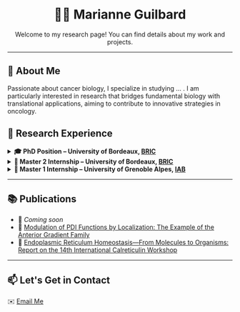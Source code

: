 <h1 align="center">👩‍🔬 Marianne Guilbard</h1>
<p align="center">
  Welcome to my research page! You can find details about my work and projects. 
</p>

---

## 🧬 About Me
Passionate about cancer biology, I specialize in studying ... . I am particularly interested in research that bridges fundamental biology with translational applications, aiming to contribute to innovative strategies in oncology.

## 🔬 Research Experience

<details>
  <summary><strong>🎓 PhD Position – University of Bordeaux, <a href="https://www.bricbordeaux.com/">BRIC</a></strong></summary>

- 🧪 Research team: <a href="https://www.bricbordeaux.com/bric-team/reprogrammation-de-lactivite-tumorale-et-du-microenvironnement-associe-rytme/">Reprogramming of Tumor Activity and the Associated Microenvironment</a>  
- 👨‍🏫 Supervisor: Dr. Frédéric Delom – [ResearchGate](https://www.researchgate.net/profile/Frederic-Delom)  
- 🔍 Project: Investigating the role of AGR2 in enhancing the aggressive phenotype of epithelial ovarian cancer

</details>

<details>
  <summary><strong>🧫 Master 2 Internship – University of Bordeaux, <a href="https://www.bricbordeaux.com/">BRIC</a></strong></summary>

- 🧪 Research team: <a href="https://www.bricbordeaux.com/bric-team/reprogrammation-de-lactivite-tumorale-et-du-microenvironnement-associe-rytme/">Reprogramming of Tumor Activity and the Associated Microenvironment</a>  
- 👨‍🏫 Supervisor: Dr. Frédéric Delom – [ResearchGate](https://www.researchgate.net/profile/Frederic-Delom)  
- 🔍 Project: [Impact of AGR2 on senescence in breast cancer cells](M2_internship.md)

</details>

<details>
  <summary><strong>🔎 Master 1 Internship – University of Grenoble Alpes, <a href="https://iab-grenoble.fr/">IAB</a></strong></summary>

- 🧪 Research team:<a href=" in cancer](https://iab-grenoble.fr/en/recherche/equipes/dynamique-de-la-methylation-des-proteines-dans-le-cancer/" >Protein methylation dynamics in cancer</a>
- 👨‍🏫 Supervisor: Dr. Nicolas Reynoird – [ResearchGate](https://www.researchgate.net/profile/Nicolas-Reynoird-2)  
- 🔍 Project:  [Lysine methylation-based signaling in triple-negative breast cancer](M1_internship.md)

</details>

---

## 📚 Publications  
- 📄 *Coming soon*
- 📄 [Modulation of PDI Functions by Localization: The Example of the Anterior Gradient Family](https://your-long-link.com)
- 📄 [Endoplasmic Reticulum Homeostasis—From Molecules to Organisms: Report on the 14th International Calreticulin Workshop](https://onlinelibrary-wiley-com.proxy.insermbiblio.inist.fr/doi/full/10.1111/jcmm.17840)

---

## 📫 Let's Get in Contact
✉️ [Email Me](mailto:marianne.guilbard@gmail.com)  
